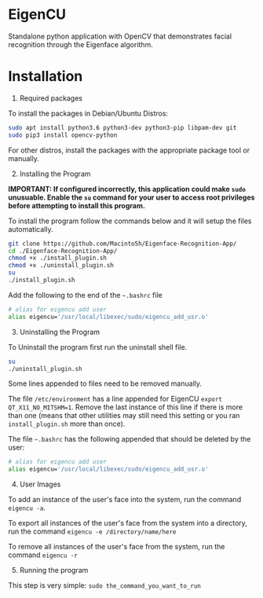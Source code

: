 # EigenCU
Standalone python application with OpenCV that demonstrates facial recognition through the Eigenface algorithm.

# Installation

1. Required packages

To install the packages in Debian/Ubuntu Distros:

```bash
sudo apt install python3.6 python3-dev python3-pip libpam-dev git
sudo pip3 install opencv-python
```

For other distros, install the packages with the appropriate package tool or manually.

2. Installing the Program

**IMPORTANT: If configured incorrectly, this application could make `sudo` unusuable. Enable the `su` command for your user to access root privileges before attempting to install this program.**

To install the program follow the commands below and it will setup the files automatically.

```bash
git clone https://github.com/Macinto5h/Eigenface-Recognition-App/
cd ./Eigenface-Recognition-App/
chmod +x ./install_plugin.sh
chmod +x ./uninstall_plugin.sh
su
./install_plugin.sh
```

Add the following to the end of the `~.bashrc` file

```bash
# alias for eigencu add user
alias eigencu='/usr/local/libexec/sudo/eigencu_add_usr.o'
```

3. Uninstalling the Program

To Uninstall the program first run the uninstall shell file.

```bash
su
./uninstall_plugin.sh
```

Some lines appended to files need to be removed manually. 

The file `/etc/environment` has a line appended for EigenCU `export QT_X11_NO_MITSHM=1`. Remove the last instance of this line if there is more than one (means that other utilities may still need this setting or you ran `install_plugin.sh` more than once).

The file `~.bashrc` has the following appended that should be deleted by the user:

```bash
# alias for eigencu add user
alias eigencu='/usr/local/libexec/sudo/eigencu_add_usr.o'
```

4. User Images

To add an instance of the user's face into the system, run the command `eigencu -a`.

To export all instances of the user's face from the system into a directory, run the command `eigencu -e /directory/name/here`

To remove all instances of the user's face from the system, run the command `eigencu -r`

5. Running the program

This step is very simple: `sudo the_command_you_want_to_run`
